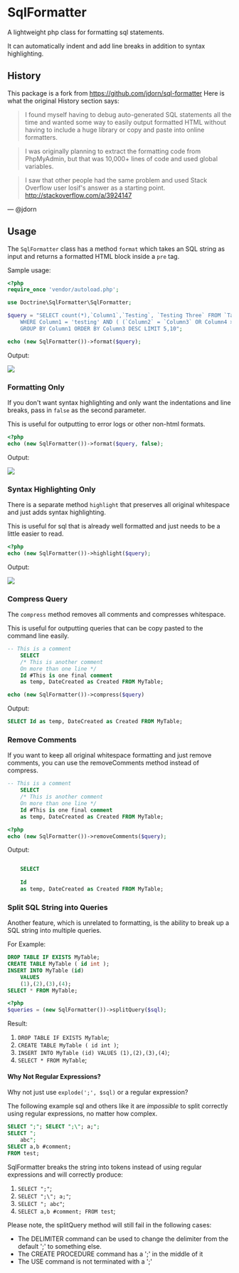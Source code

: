 # SqlFormatter

A lightweight php class for formatting sql statements.

It can automatically indent and add line breaks in addition to syntax
highlighting.

## History

This package is a fork from https://github.com/jdorn/sql-formatter
Here is what the original History section says:

> I found myself having to debug auto-generated SQL statements all the time and
> wanted some way to easily output formatted HTML without having to include a
> huge library or copy and paste into online formatters.

> I was originally planning to extract the formatting code from PhpMyAdmin,
> but that was 10,000+ lines of code and used global variables.

> I saw that other people had the same problem and used Stack Overflow user
> losif's answer as a starting point.  http://stackoverflow.com/a/3924147

― @jdorn

## Usage

The `SqlFormatter` class has a method `format` which takes an SQL string as
input and returns a formatted HTML block inside a `pre` tag.

Sample usage:

```php
<?php
require_once 'vendor/autoload.php';

use Doctrine\SqlFormatter\SqlFormatter;

$query = "SELECT count(*),`Column1`,`Testing`, `Testing Three` FROM `Table1`
    WHERE Column1 = 'testing' AND ( (`Column2` = `Column3` OR Column4 >= NOW()) )
    GROUP BY Column1 ORDER BY Column3 DESC LIMIT 5,10";

echo (new SqlFormatter())->format($query);
```

Output:

![](http://jdorn.github.com/sql-formatter/format-highlight.png)

### Formatting Only

If you don't want syntax highlighting and only want the indentations and
line breaks, pass in `false` as the second parameter.

This is useful for outputting to error logs or other non-html formats.

```php
<?php
echo (new SqlFormatter())->format($query, false);
```

Output:

![](http://jdorn.github.com/sql-formatter/format.png)

### Syntax Highlighting Only

There is a separate method `highlight` that preserves all original whitespace
and just adds syntax highlighting.

This is useful for sql that is already well formatted and just needs to be a
little easier to read.

```php
<?php
echo (new SqlFormatter())->highlight($query);
```

Output:

![](http://jdorn.github.com/sql-formatter/highlight.png)

### Compress Query

The `compress` method removes all comments and compresses whitespace.

This is useful for outputting queries that can be copy pasted to the command
line easily.

```sql
-- This is a comment
    SELECT
    /* This is another comment
    On more than one line */
    Id #This is one final comment
    as temp, DateCreated as Created FROM MyTable;
```

```php
echo (new SqlFormatter())->compress($query)
```

Output:

```sql
SELECT Id as temp, DateCreated as Created FROM MyTable;
```

### Remove Comments

If you want to keep all original whitespace formatting and just remove comments, 
you can use the removeComments method instead of compress.

```sql
-- This is a comment
    SELECT
    /* This is another comment
    On more than one line */
    Id #This is one final comment
    as temp, DateCreated as Created FROM MyTable;
```

```php
<?php
echo (new SqlFormatter())->removeComments($query);
```

Output:
```sql

    SELECT
    
    Id 
    as temp, DateCreated as Created FROM MyTable;
```

### Split SQL String into Queries

Another feature, which is unrelated to formatting, is the ability to break up a
SQL string into multiple queries.

For Example:

```sql
DROP TABLE IF EXISTS MyTable;
CREATE TABLE MyTable ( id int );
INSERT INTO MyTable	(id)
	VALUES
	(1),(2),(3),(4);
SELECT * FROM MyTable;
```

```php
<?php
$queries = (new SqlFormatter())->splitQuery($sql);
```

Result:

1.    `DROP TABLE IF EXISTS MyTable`;
2.    `CREATE TABLE MyTable ( id int )`;
3.    `INSERT INTO MyTable (id) VALUES (1),(2),(3),(4)`;
4.    `SELECT * FROM MyTable`;

#### Why Not Regular Expressions?

Why not just use `explode(';', $sql)` or a regular expression?

The following example sql and others like it are _impossible_ to split
correctly using regular expressions, no matter how complex.

```sql
SELECT ";"; SELECT ";\"; a;";
SELECT ";
    abc";
SELECT a,b #comment;
FROM test;
```

SqlFormatter breaks the string into tokens instead of using regular expressions
and will correctly produce:

1.    `SELECT ";"`;
2.    `SELECT ";\"; a;"`;
3.    `SELECT "; abc"`;
4.    `SELECT a,b #comment;
FROM test`;

Please note, the splitQuery method will still fail in the following cases:
*    The DELIMITER command can be used to change the delimiter from the default
     ';' to something else.
*    The CREATE PROCEDURE command has a ';' in the middle of it
*    The USE command is not terminated with a ';'
